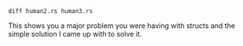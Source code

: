
```
diff human2.rs human3.rs
```

This shows you a major problem you were having with structs
and the simple solution I came up with to solve it.
